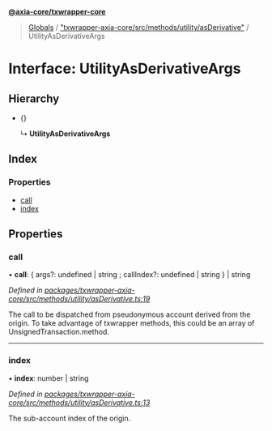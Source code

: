 **[@axia-core/txwrapper-core](../README.md)**

> [Globals](../globals.md) / ["txwrapper-axia-core/src/methods/utility/asDerivative"](../modules/_txwrapper_axia-core_src_methods_utility_asderivative_.md) / UtilityAsDerivativeArgs

# Interface: UtilityAsDerivativeArgs

## Hierarchy

* {}

  ↳ **UtilityAsDerivativeArgs**

## Index

### Properties

* [call](_txwrapper_axia-core_src_methods_utility_asderivative_.utilityasderivativeargs.md#call)
* [index](_txwrapper_axia-core_src_methods_utility_asderivative_.utilityasderivativeargs.md#index)

## Properties

### call

•  **call**: { args?: undefined \| string ; callIndex?: undefined \| string  } \| string

*Defined in [packages/txwrapper-axia-core/src/methods/utility/asDerivative.ts:19](https://github.com/axia-core/txwrapper-core/blob/731a943/packages/txwrapper-axia-core/src/methods/utility/asDerivative.ts#L19)*

The call to be dispatched from pseudonymous account derived from the origin.
To take advantage of txwrapper methods, this could be an array of
UnsignedTransaction.method.

___

### index

•  **index**: number \| string

*Defined in [packages/txwrapper-axia-core/src/methods/utility/asDerivative.ts:13](https://github.com/axia-core/txwrapper-core/blob/731a943/packages/txwrapper-axia-core/src/methods/utility/asDerivative.ts#L13)*

The sub-account index of the origin.
